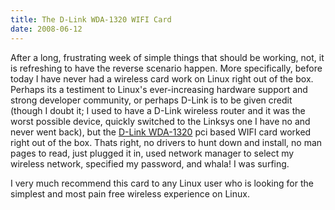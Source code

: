 ```yaml
---
title: The D-Link WDA-1320 WIFI Card
date: 2008-06-12
---
```


After a long, frustrating week of simple things that should be working, not, it is refreshing to have the reverse scenario happen. More specifically, before today I have never had a wireless card work on Linux right out of the box. Perhaps its a testiment to Linux's ever-increasing hardware support and strong developer community, or perhaps D-Link is to be given credit (though I doubt it; I used to have a D-Link wireless router and it was the worst possible device, quickly switched to the Linksys one I have no and never went back), but the <a href="http://www.newegg.com/Product/Product.aspx?Item=N82E16833127080">D-Link WDA-1320</a> pci based WIFI card worked right out of the box. Thats right, no drivers to hunt down and install, no man pages to read, just plugged it in, used network manager to select my wireless network, specified my password, and whala! I was surfing. 

I very much recommend this card to any Linux user who is looking for the simplest and most pain free wireless experience on Linux.
